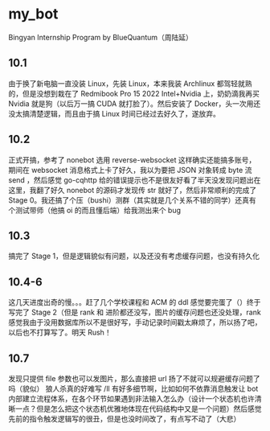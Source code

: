 # my_bot

Bingyan Internship Program by BlueQuantum（周陆延）

## 10.1

由于换了新电脑一直没装 Linux，先装 Linux，本来我装 Archlinux 都驾轻就熟的，但是没想到栽在了 Redmibook Pro 15 2022 Intel+Nvidia 上，奶奶滴我再买 Nvidia 就是狗（以后万一搞 CUDA 就打脸了）。然后安装了 Docker，头一次用还没太搞清楚逻辑，而且由于搞 Linux 时间已经过去好久了，遂放弃。

## 10.2

正式开搞，参考了 nonebot 选用 reverse-websocket 这样确实还能搞多账号，期间在 websocket 消息格式上卡了好久，我以为要把 JSON 对象转成 byte 流 send ，然后感觉 go-cqhttp 给的错误提示也不是很友好看了半天没发现问题出在这里，我翻了好久 nonebot 的源码才发现传 str 就好了，然后非常顺利的完成了 Stage 0。我还搞了个压（bushi）测群（其实就是几个关系不错的同学）还真有个测试带师（他搞 oi 的而且懂后端）给我测出来个 bug

## 10.3

搞完了 Stage 1，但是逻辑貌似有问题，以及还没有考虑缓存问题，也没有持久化

## 10.4-6

这几天进度出奇的慢。。。赶了几个学校课程和 ACM 的 ddl 感觉要完蛋了（）终于写完了 Stage 2（但是 rank 和 进阶都还没写，图片的缓存问题也还没处理，rank 感觉我由于没用数据库所以不是很好写，手动记录时间戳太麻烦了，所以扬了吧，以后也不打算写了。明天 Rush！

## 10.7

发现只提供 file 参数也可以发图片，那么直接把 url 扬了不就可以规避缓存问题了吗（貌似）
狼人杀真的好难写 /ll 有好多细节啊，比如如何不依靠消息触发让 bot 内部建立流程体系，在各个环节如果遇到非法输入怎么办（设计一个状态机也许清晰一点？但是怎么把这个状态机优雅地体现在代码结构中又是一个问题）然后感觉先前的指令触发逻辑写的很丑，但是也没时间改了，有点写不动了（大悲）